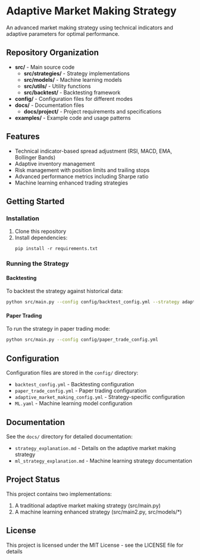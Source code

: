 # Adaptive Market Making Strategy

An advanced market making strategy using technical indicators and adaptive parameters for optimal performance.

## Repository Organization

- **src/** - Main source code
  - **src/strategies/** - Strategy implementations
  - **src/models/** - Machine learning models
  - **src/utils/** - Utility functions
  - **src/backtest/** - Backtesting framework
- **config/** - Configuration files for different modes
- **docs/** - Documentation files
  - **docs/project/** - Project requirements and specifications
- **examples/** - Example code and usage patterns

## Features

- Technical indicator-based spread adjustment (RSI, MACD, EMA, Bollinger Bands)
- Adaptive inventory management
- Risk management with position limits and trailing stops
- Advanced performance metrics including Sharpe ratio
- Machine learning enhanced trading strategies

## Getting Started

### Installation

1. Clone this repository
2. Install dependencies:
   ```
   pip install -r requirements.txt
   ```

### Running the Strategy

#### Backtesting

To backtest the strategy against historical data:

```bash
python src/main.py --config config/backtest_config.yml --strategy adaptive_market_making
```

#### Paper Trading

To run the strategy in paper trading mode:

```bash
python src/main.py --config config/paper_trade_config.yml
```

## Configuration

Configuration files are stored in the `config/` directory:

- `backtest_config.yml` - Backtesting configuration
- `paper_trade_config.yml` - Paper trading configuration
- `adaptive_market_making_config.yml` - Strategy-specific configuration
- `ML.yaml` - Machine learning model configuration

## Documentation

See the `docs/` directory for detailed documentation:

- `strategy_explanation.md` - Details on the adaptive market making strategy
- `ml_strategy_explanation.md` - Machine learning strategy documentation

## Project Status

This project contains two implementations:
1. A traditional adaptive market making strategy (src/main.py)
2. A machine learning enhanced strategy (src/main2.py, src/models/*)

## License

This project is licensed under the MIT License - see the LICENSE file for details 